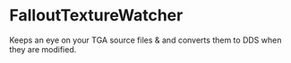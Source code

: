 # FalloutTextureWatcher
 Keeps an eye on your TGA source files &amp; and converts them to DDS when they are modified.
